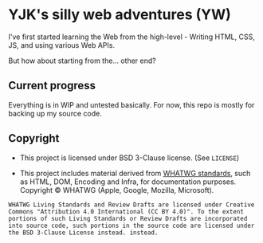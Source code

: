 # YJK's silly web adventures (YW)

I've first started learning the Web from the high-level - Writing HTML, CSS, JS, and using various Web APIs.

But how about starting from the... other end?

## Current progress

Everything is in WIP and untested basically. For now, this repo is mostly for backing up my source code.

## Copyright 

- This project is licensed under BSD 3-Clause license. (See `LICENSE`)

- This project includes material derived from [WHATWG standards](https://whatwg.org/ipr-policy#711-living-standards-and-review-drafts), such as HTML, DOM, Encoding and Infra, for documentation purposes. Copyright © WHATWG (Apple, Google, Mozilla, Microsoft).

```
WHATWG Living Standards and Review Drafts are licensed under Creative Commons "Attribution 4.0 International (CC BY 4.0)". To the extent portions of such Living Standards or Review Drafts are incorporated into source code, such portions in the source code are licensed under the BSD 3-Clause License instead. instead.
```
